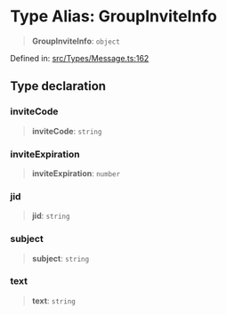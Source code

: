 # Type Alias: GroupInviteInfo

> **GroupInviteInfo**: `object`

Defined in: [src/Types/Message.ts:162](https://github.com/Fokusdotid/Baileys/blob/039f28db78950e3bac7c407f144ea390dcdf207d/src/Types/Message.ts#L162)

## Type declaration

### inviteCode

> **inviteCode**: `string`

### inviteExpiration

> **inviteExpiration**: `number`

### jid

> **jid**: `string`

### subject

> **subject**: `string`

### text

> **text**: `string`
